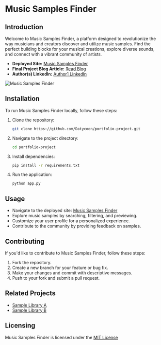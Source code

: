 # Music Samples Finder

## Introduction

Welcome to Music Samples Finder, a platform designed to revolutionize the way musicians and creators discover and utilize music samples. Find the perfect building blocks for your musical creations, explore diverse sounds, and connect with a vibrant community of artists.

- **Deployed Site:** [Music Samples Finder](https://github.com/Datycoon/portfolio-project/tree/master)
- **Final Project Blog Article:** [Read Blog](https://medium.com/@artskillzbusiness/portfolio-project-blog-post-9452ec44791d)
- **Author(s) LinkedIn:** [Author1 LinkedIn](https://www.linkedin.com/in/salaheddine-el-arousy/)

![Music Samples Finder](https://miro.medium.com/v2/resize:fit:1400/format:webp/1*lGPPEN977QWcrSGI6Tclhw.png)

## Installation

To run Music Samples Finder locally, follow these steps:

1. Clone the repository:
   ```bash
   git clone https://github.com/Datycoon/portfolio-project.git
   ```

2. Navigate to the project directory:
   ```bash
   cd portfolio-project
   ```

3. Install dependencies:
   ```bash
   pip install -r requirements.txt
   ```

4. Run the application:
   ```bash
   python app.py
   ```

## Usage

- Navigate to the deployed site: [Music Samples Finder](https://datycoon.github.io/portfolio-project/)
- Explore music samples by searching, filtering, and previewing.
- Customize your user profile for a personalized experience.
- Contribute to the community by providing feedback on samples.

## Contributing

If you'd like to contribute to Music Samples Finder, follow these steps:

1. Fork the repository.
2. Create a new branch for your feature or bug fix.
3. Make your changes and commit with descriptive messages.
4. Push to your fork and submit a pull request.

## Related Projects

- [Sample Library A](https://datycoon.github.io/portfolio-project/)
- [Sample Library B](https://datycoon.github.io/portfolio-project/)

## Licensing

Music Samples Finder is licensed under the [MIT License](https://github.com/Datycoon)
```


